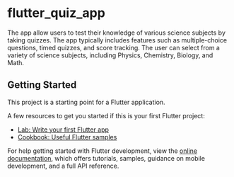 # flutter_quiz_app

The app allow users to test their knowledge of various science subjects by taking quizzes. The app typically includes features such as multiple-choice questions, timed quizzes, and score tracking. The user can select from a variety of science subjects, including Physics, Chemistry, Biology, and Math.

## Getting Started

This project is a starting point for a Flutter application.

A few resources to get you started if this is your first Flutter project:

- [Lab: Write your first Flutter app](https://docs.flutter.dev/get-started/codelab)
- [Cookbook: Useful Flutter samples](https://docs.flutter.dev/cookbook)

For help getting started with Flutter development, view the
[online documentation](https://docs.flutter.dev/), which offers tutorials,
samples, guidance on mobile development, and a full API reference.
